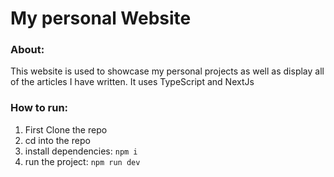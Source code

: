 # My personal Website

### About:
This website is used to showcase my personal projects as well as display all of the articles I have written.
It uses TypeScript and NextJs

### How to run:
  1) First Clone the repo
  2) cd into the repo
  3) install dependencies: `npm i`
  4) run the project: `npm run dev`
